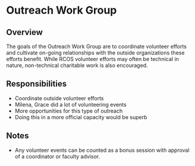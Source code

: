 # Outreach Work Group

## Overview
The goals of the Outreach Work Group are to coordinate volunteer efforts and cultivate on-going relationships with the outside organizations these efforts benefit. While RCOS volunteer efforts may often be technical in nature, non-technical charitable work is also encouraged.

## Responsibilities
- Coordinate outside volunteer efforts
- Milena, Grace did a lot of volunteering events
- More opportunities for this type of outreach
- Doing this in a more official capacity would be superb

## Notes
- Any volunteer events can be counted as a bonus session with approval of a coordinator or faculty advisor.
